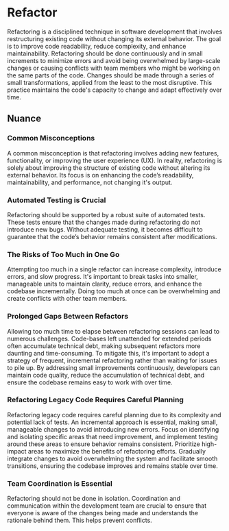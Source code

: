 # Refactor

Refactoring is a disciplined technique in software development that involves restructuring existing code without changing its external behavior.
The goal is to improve code readability, reduce complexity, and enhance maintainability.
Refactoring should be done continuously and in small increments to minimize errors and avoid being overwhelmed by large-scale changes or causing conflicts with team members who might be working on the same parts of the code.
Changes should be made through a series of small transformations, applied from the least to the most disruptive. This practice maintains the code's capacity to change and adapt effectively over time.

## Nuance

### Common Misconceptions

A common misconception is that refactoring involves adding new features, functionality, or improving the user experience (UX).
In reality, refactoring is solely about improving the structure of existing code without altering its external behavior.
Its focus is on enhancing the code’s readability, maintainability, and performance, not changing it's output.

### Automated Testing is Crucial

Refactoring should be supported by a robust suite of automated tests.
These tests ensure that the changes made during refactoring do not introduce new bugs.
Without adequate testing, it becomes difficult to guarantee that the code’s behavior remains consistent after modifications.

### The Risks of Too Much in One Go

Attempting too much in a single refactor can increase complexity, introduce errors, and slow progress.
It's important to break tasks into smaller, manageable units to maintain clarity, reduce errors, and enhance the codebase incrementally.
Doing too much at once can be overwhelming and create conflicts with other team members.

### Prolonged Gaps Between Refactors

Allowing too much time to elapse between refactoring sessions can lead to numerous challenges.
Code-bases left unattended for extended periods often accumulate technical debt, making subsequent refactors more daunting and time-consuming.
To mitigate this, it's important to adopt a strategy of frequent, incremental refactoring rather than waiting for issues to pile up.
By addressing small improvements continuously, developers can maintain code quality, reduce the accumulation of technical debt, and ensure the codebase remains easy to work with over time.

### Refactoring Legacy Code Requires Careful Planning

Refactoring legacy code requires careful planning due to its complexity and potential lack of tests.
An incremental approach is essential, making small, manageable changes to avoid introducing new errors.
Focus on identifying and isolating specific areas that need improvement, and implement testing around these areas to ensure behavior remains consistent.
Prioritize high-impact areas to maximize the benefits of refactoring efforts.
Gradually integrate changes to avoid overwhelming the system and facilitate smooth transitions, ensuring the codebase improves and remains stable over time.

### Team Coordination is Essential

Refactoring should not be done in isolation.
Coordination and communication within the development team are crucial to ensure that everyone is aware of the changes being made and understands the rationale behind them.
This helps prevent conflicts.